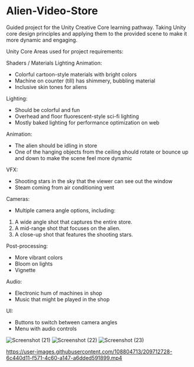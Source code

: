 # Alien-Video-Store
 
 Guided project for the Unity Creative Core learning pathway.  Taking Unity core design principles and applying them to the provided scene to make it more dynamic and engaging.  
 
 Unity Core Areas used for project requirements:
 
Shaders / Materials Lighting Animation:
- Colorful cartoon-style materials with bright colors
- Machine on counter (till) has shimmery, bubbling material
- Inclusive skin tones for aliens

Lighting:
- Should be colorful and fun
- Overhead and floor fluorescent-style sci-fi lighting
- Mostly baked lighting for performance optimization on web

Animation:
- The alien should be idling in store
- One of the hanging objects from the ceiling should rotate or bounce up and down to make the scene feel more dynamic

VFX:
- Shooting stars in the sky that the viewer can see out the window
- Steam coming from air conditioning vent

Cameras:
- Multiple camera angle options, including:
 1.  A wide angle shot that captures the entire store.
 2.  A mid-range shot that focuses on the alien. 
 3.  A close-up shot that features the shooting stars.

Post-processing:
- More vibrant colors
- Bloom on lights
- Vignette

Audio:
- Electronic hum of machines in shop
- Music that might be played in the shop

UI:
- Buttons to switch between camera angles
- Menu with audio controls

![Screenshot (21)](https://user-images.githubusercontent.com/108804713/209711616-62ab8974-f7fd-4b12-9db5-bb1bf048939d.png)
![Screenshot (22)](https://user-images.githubusercontent.com/108804713/209711618-5fb3e99b-1d34-478c-b18a-f0bc435bfdb5.png)
![Screenshot (23)](https://user-images.githubusercontent.com/108804713/209711620-e0238abe-6610-4352-ba12-ae086b3dfd16.png)


https://user-images.githubusercontent.com/108804713/209712728-6c440d11-f571-4c60-a147-a6dded591899.mp4


